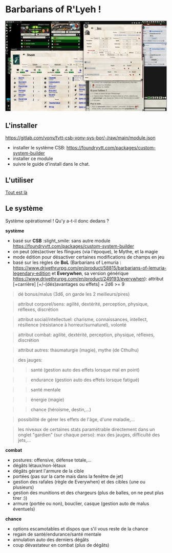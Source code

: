 # Barbarians of R'Lyeh !

![](assets/fvtt-csb-vonv-sys-bor01.jpg)

## L'installer

https://gitlab.com/vonv/fvtt-csb-vonv-sys-bor/-/raw/main/module.json

- installer le système CSB: https://foundryvtt.com/packages/custom-system-builder
- installer ce module
- suivre le guide d'install dans le chat.

## L'utiliser

[Tout est là](manuel/manuel.md)

## Le système

Système opérationnel ! Qu'y a-t-il donc dedans ?

**système**

- basé sur **CSB** :slight_smile: sans autre module https://foundryvtt.com/packages/custom-system-builder
- on peut (dés)activer les flingues (via l'époque), le Mythe, et la magie
- mode édition pour désactiver certaines modifications de champs en jeu
- basé sur les règles de **BoL** (Barbarians of Lemuria : https://www.drivethrurpg.com/en/product/58815/barbarians-of-lemuria-legendary-edition et **Everywhen**, sa version générique https://www.drivethrurpg.com/en/product/249193/everywhen): attribut [+carrière] [+/-(dés)avantages ou effets] + 2d6 >= 9

> dé bonus/malus (3d6, on garde les 2 meilleurs/pires)

> attribut corporel/sens: agilité, dextérité, perception, physique, réflexes, discrétion

> attribut social/intellectuel: charisme, connaissances, intellect, résilience (résistance à horreur/surnaturel), volonté

> attribut combat: agilité, dextérité, perception, physique, réflexes, discrétion

> attribut autres: thaumaturgie (magie), mythe (de Cthulhu)

> des jauges:

>> santé (gestion auto des effets lorsque mal en point)

>> endurance (gestion auto des effets lorsque fatigué)

>> santé mentale

>> énergie (magie)

>> chance (héroïsme, destin,...)

> possibilité de gérer les effets de l'âge, d'une maladie,...

> les niveaux de certaines stats paramétrable directement dans un onglet "gardien" (sur chaque perso): max des jauges, difficulté des jets,...

**combat**

- postures: offensive, défense totale,...
- dégâts létaux/non-létaux
- dégâts gérant l'armure de la cible
- portées (pas sur la carte mais dans la fenêtre de jet)
- gestion des rafales (règle de Everywhen) et des cibles (une ou plusieurs)
- gestion des munitions et des chargeurs (plus de balles, on ne peut plus tirer :))
- armure (portée ou non), bouclier, casque (gestion auto de malus éventuels)

**chance**

- options escamotables et dispos que s'il vous reste de la chance
- regain de santé/endurance/santé mentale
- annulation auto des derniers dégâts
- coup dévastateur en combat (plus de dégâts)
